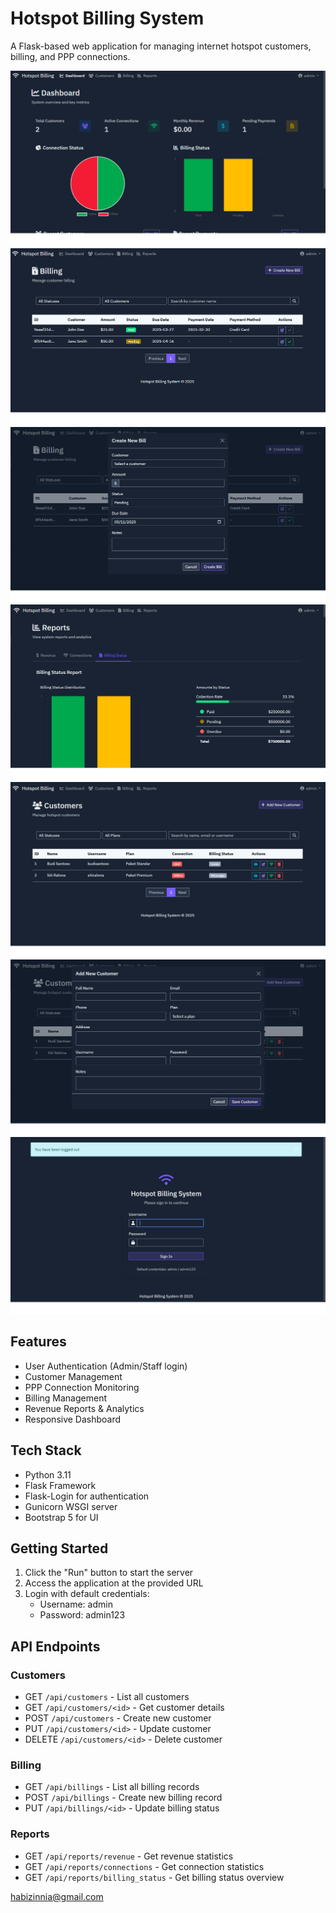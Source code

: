
# Hotspot Billing System

A Flask-based web application for managing internet hotspot customers, billing, and PPP connections.

![Hotspot Billing Dashboard](1.png)
![Hotspot Billing Dashboard](2.png)
![Hotspot Billing Dashboard](3.png)
![Hotspot Billing Dashboard](4.png)
![Hotspot Billing Dashboard](5.png)
![Hotspot Billing Dashboard](6.png)
![Hotspot Billing Dashboard](7.png)



## Features

- User Authentication (Admin/Staff login)
- Customer Management
- PPP Connection Monitoring
- Billing Management
- Revenue Reports & Analytics
- Responsive Dashboard

## Tech Stack

- Python 3.11
- Flask Framework
- Flask-Login for authentication
- Gunicorn WSGI server
- Bootstrap 5 for UI

## Getting Started

1. Click the "Run" button to start the server
2. Access the application at the provided URL
3. Login with default credentials:
   - Username: admin
   - Password: admin123

## API Endpoints

### Customers
- GET `/api/customers` - List all customers
- GET `/api/customers/<id>` - Get customer details
- POST `/api/customers` - Create new customer
- PUT `/api/customers/<id>` - Update customer
- DELETE `/api/customers/<id>` - Delete customer

### Billing
- GET `/api/billings` - List all billing records
- POST `/api/billings` - Create new billing record
- PUT `/api/billings/<id>` - Update billing status

### Reports
- GET `/api/reports/revenue` - Get revenue statistics
- GET `/api/reports/connections` - Get connection statistics
- GET `/api/reports/billing_status` - Get billing status overview


habizinnia@gmail.com